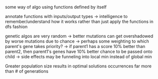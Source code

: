 some way of algo using functions defined by itself

annotate functions with inputs/output types
-> intelligence to remember/understand how it works rather than just apply the functions in dfs fashion

genetic algos are very random
-> better mutations can get overshadowed by worse mutations due to chance
-> perhaps some weighting to which parent's gene takes priority?
    -> if parent1 has a score 10% better than parent2, then parent1's genes have 10% better chance to be passed onto child
    -> side effects may be funneling into local min instead of global min

Greater population size results in optimal solutions occurrences far more than # of generations